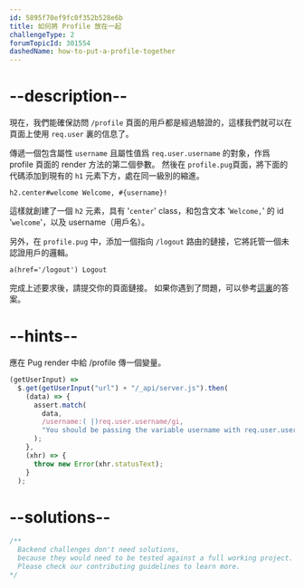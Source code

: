 ```yaml
---
id: 5895f70ef9fc0f352b528e6b
title: 如何將 Profile 放在一起
challengeType: 2
forumTopicId: 301554
dashedName: how-to-put-a-profile-together
---
```


# --description--

現在，我們能確保訪問 `/profile` 頁面的用戶都是經過驗證的，這樣我們就可以在頁面上使用 `req.user` 裏的信息了。

傳遞一個包含屬性 `username` 且屬性值爲 `req.user.username` 的對象，作爲 profile 頁面的 render 方法的第二個參數。 然後在 `profile.pug`頁面，將下面的代碼添加到現有的 `h1` 元素下方，處在同一級別的縮進。

```pug
h2.center#welcome Welcome, #{username}!
```

這樣就創建了一個 `h2` 元素，具有 '`center`' class，和包含文本 '`Welcome,`' 的 id '`welcome`'，以及 username（用戶名）。

另外，在 `profile.pug` 中，添加一個指向 `/logout` 路由的鏈接，它將託管一個未認證用戶的邏輯。

```pug
a(href='/logout') Logout
```

完成上述要求後，請提交你的頁面鏈接。 如果你遇到了問題，可以參考[這裏](https://gist.github.com/camperbot/136b3ad611cc80b41cab6f74bb460f6a)的答案。

# --hints--

應在 Pug render 中給 /profile 傳一個變量。

```js
(getUserInput) =>
  $.get(getUserInput("url") + "/_api/server.js").then(
    (data) => {
      assert.match(
        data,
        /username:( |)req.user.username/gi,
        "You should be passing the variable username with req.user.username into the render function of the profile page"
      );
    },
    (xhr) => {
      throw new Error(xhr.statusText);
    }
  );
```

# --solutions--

```js
/**
  Backend challenges don't need solutions, 
  because they would need to be tested against a full working project. 
  Please check our contributing guidelines to learn more.
*/
```
